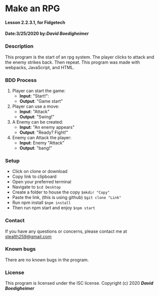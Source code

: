 # Make an RPG
#### Lesson 2.2.3.1, for Fidgetech
#### Date:3/25/2020  by:_**David Boedigheimer**_
### Description
This program is the start of an rpg system. The player clicks to attack and the enemy strikes back. Then repeat. This program was made with webpacks, JavaScript, and HTML.
### BDD Process
1. Player can start the game:
      * **Input**: "Start!":
      * **Output**: "Game start"
2. Player can use a move:
      * **Input**: "Attack"
      * **Output**: "Swing!"
3. A Enemy can be created:
      * **Input**: "An enemy appears"
      * **Output**: "Ready? Fight!"
4. Enemy can Attack the player:
      * **Input**: Enemy "Attack"
      * **Output**: "bang!"
### Setup
* Click on clone or download
* Copy link to clipboard
* Open your preferred terminal
* Navigate to `$cd Desktop`
* Create a folder to house the copy `$mkdir "Copy"`
* Paste the link, (this is using github) `$git clone "Link"`
* Run npm install `$npm install`
* Then run npm start and enjoy `$npm start`
### Contact
If you have any questions or concerns, please contact me at stealth259@gmail.com
### Known bugs
There are no known bugs in the program.
### License
This program is licensed under the ISC license.
Copyright (c) 2020 _**David Boedigheimer**_
